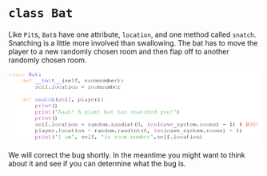 # `class Bat`

Like `Pit`s, `Bat`s have one attribute, `location`, and one method
called `snatch`. Snatching is a little more involved than swallowing.
The bat has to move the player to a new randomly chosen room and then
flap off to another randomly chosen room.

![](12_class_bat_py.png)

We will correct the bug shortly. In the meantime you might want to think
about it and see if you can determine what the bug is.
